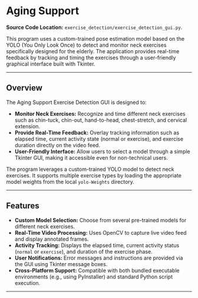 # Aging Support

**Source Code Location:** `exercise_detection/exercise_detection_gui.py`.

This program uses a custom-trained pose estimation model based on the YOLO (You Only Look Once) to detect and monitor neck exercises specifically designed for the elderly. The application provides real-time feedback by tracking and timing the exercises through a user-friendly graphical interface built with Tkinter.

---

## Overview

The Aging Support Exercise Detection GUI is designed to:
- **Monitor Neck Exercises:** Recognize and time different neck exercises such as chin-tuck, chin-out, hand-to-head, chest-stretch, and cervical extension.
- **Provide Real-Time Feedback:** Overlay tracking information such as elapsed time, current activity state (normal or exercise), and exercise duration directly on the video feed.
- **User-Friendly Interface:** Allow users to select a model through a simple Tkinter GUI, making it accessible even for non-technical users.

The program leverages a custom-trained YOLO model to detect neck exercises. It supports multiple exercise types by loading the appropriate model weights from the local `yolo-Weights` directory.

---

## Features

- **Custom Model Selection:** Choose from several pre-trained models for different neck exercises.
- **Real-Time Video Processing:** Uses OpenCV to capture live video feed and display annotated frames.
- **Activity Tracking:** Displays the elapsed time, current activity status (`normal` or `exercise`), and duration of the exercise phase.
- **User Notifications:** Error messages and instructions are provided via the GUI using Tkinter message boxes.
- **Cross-Platform Support:** Compatible with both bundled executable environments (e.g., using PyInstaller) and standard Python script execution.

---
